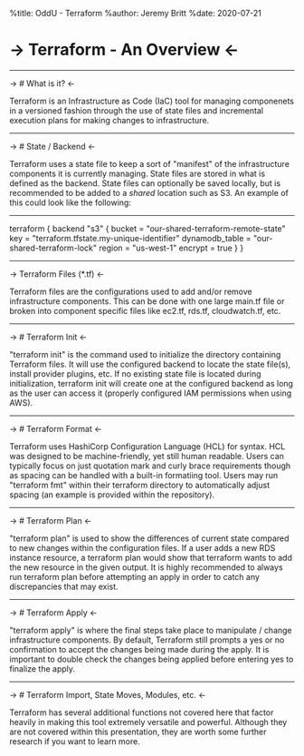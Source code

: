 %title: OddU - Terraform
%author: Jeremy Britt
%date: 2020-07-21

-> Terraform - An Overview <-
==========

------------------------------------------------

-> # What is it? <-

Terraform is an Infrastructure as Code (IaC) tool for managing
componenets in a versioned fashion through the use of state
files and incremental execution plans for making changes to
infrastructure.

------------------------------------------------

-> # State / Backend <-

Terraform uses a state file to keep a sort of "manifest" of
the infrastructure components it is currently managing. State
files are stored in what is defined as the backend. State files
can optionally be saved locally, but is recommended to be added
to a _shared_ location such as S3. An example of this could
look like the following:

------------------------------------------------

terraform {
  backend "s3" {
    bucket         = "our-shared-terraform-remote-state"
    key            = "terraform.tfstate.my-unique-identifier"
    dynamodb_table = "our-shared-terraform-lock"
    region         = "us-west-1"
    encrypt        = true
  }
}

------------------------------------------------

-> Terraform Files (*.tf) <-

Terraform files are the configurations used to add and/or
remove infrastructure components. This can be done with one
large main.tf file or broken into component specific files
like ec2.tf, rds.tf, cloudwatch.tf, etc.

------------------------------------------------

-> # Terraform Init <-

"terraform init" is the command used to initialize the directory
containing Terraform files. It will use the configured backend
to locate the state file(s), install provider plugins, etc. If
no existing state file is located during initialization, terraform
init will create one at the configured backend as long as the
user can access it (properly configured IAM permissions when
using AWS).

------------------------------------------------

-> # Terraform Format <-

Terraform uses HashiCorp Configuration Language (HCL) for syntax.
HCL was designed to be machine-friendly, yet still human readable.
Users can typically focus on just quotation mark and curly brace
requirements though as spacing can be handled with a built-in
formatiing tool. Users may run "terraform fmt" within their
terraform directory to automatically adjust spacing (an example
is provided within the repository).

------------------------------------------------

-> # Terraform Plan <-

"terraform plan" is used to show the differences of current
state compared to new changes within the configuration files.
If a user adds a new RDS instance resource, a terraform plan
would show that terraform wants to add the new resource in the
given output. It is highly recommended to always run terraform
plan before attempting an apply in order to catch any discrepancies
that may exist. 

------------------------------------------------

-> # Terraform Apply <-

"terraform apply" is where the final steps take place to
manipulate / change infrastructure components. By default,
Terraform still prompts a yes or no confirmation to accept
the changes being made during the apply. It is important to
double check the changes being applied before entering yes to
finalize the apply.

------------------------------------------------

-> # Terraform Import, State Moves, Modules, etc. <-

Terraform has several additional functions not covered here
that factor heavily in making this tool extremely versatile
and powerful. Although they are not covered within this
presentation, they are worth some further research if you
want to learn more. 
